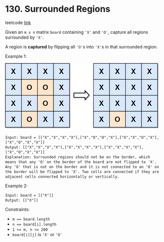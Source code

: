 # 130. Surrounded Regions

leetcode [link][problem]

Given an `m x n` matrix `board` containing `'X'` and `'O'`, capture all regions surrounded by `'X'`.

A region is **captured** by flipping all `'O'`s into `'X'`s in that surrounded region.

Example 1:

![ex1](.\assets\xogrid.jpg "ex1")

```
Input: board = [["X","X","X","X"],["X","O","O","X"],["X","X","O","X"],["X","O","X","X"]]
Output: [["X","X","X","X"],["X","X","X","X"],["X","X","X","X"],["X","O","X","X"]]
Explanation: Surrounded regions should not be on the border, which means that any 'O' on the border of the board are not flipped to 'X'. Any 'O' that is not on the border and it is not connected to an 'O' on the border will be flipped to 'X'. Two cells are connected if they are adjacent cells connected horizontally or vertically.
```

Example 2:

```
Input: board = [["X"]]
Output: [["X"]]
```

Constraints:

* `m == board.length`
* `n == board[i].length`
* `1 <= m, n <= 200`
* `board[i][j]` is `'X'` or `'O'`

[problem]: https://leetcode.com/problems/surrounded-regions/
